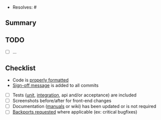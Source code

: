
* Resolves: # <!-- related github issue -->

## Summary


## TODO

- [ ] ...

## Checklist

- Code is [properly formatted](https://docs.nextcloud.com/server/latest/developer_manual/digging_deeper/continuous_integration.html#linting)
- [Sign-off message](https://github.com/src-d/guide/blob/master/developer-community/fix-DCO.md) is added to all commits
- [ ] Tests ([unit](https://docs.nextcloud.com/server/latest/developer_manual/app_development/tutorial.html#unit-tests), [integration](https://docs.nextcloud.com/server/latest/developer_manual/app_development/tutorial.html#integration-tests), api and/or acceptance) are included
- [ ] Screenshots before/after for front-end changes
- [ ] Documentation ([manuals](https://github.com/nextcloud/documentation/) or wiki) has been updated or is not required
- [ ] [Backports requested](https://github.com/nextcloud/backportbot/#usage) where applicable (ex: critical bugfixes)
